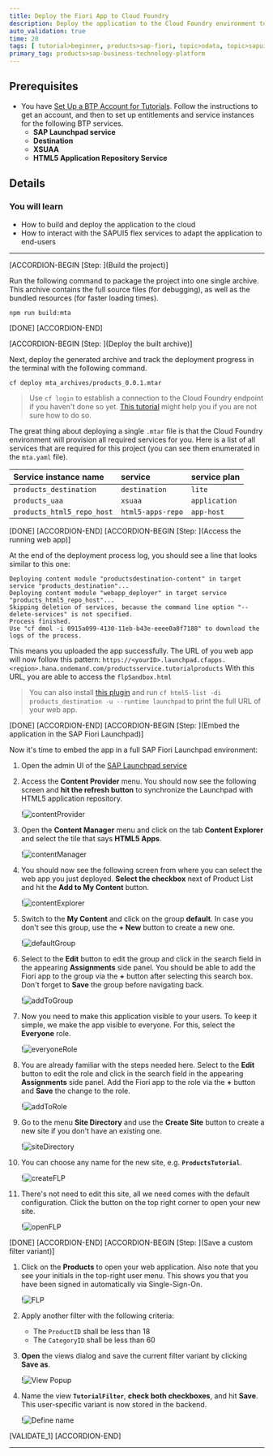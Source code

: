 ```yaml
---
title: Deploy the Fiori App to Cloud Foundry
description: Deploy the application to the Cloud Foundry environment to be able to share it with your coworkers.
auto_validation: true
time: 20
tags: [ tutorial>beginner, products>sap-fiori, topic>odata, topic>sapui5,   products>sap-launchpad-service, topic>user-interface, topic>html5, topic>cloud, tutorial>free-tier]
primary_tag: products>sap-business-technology-platform
---
```


## Prerequisites
- You have [Set Up a BTP Account for Tutorials](group.btp-setup). Follow the instructions to get an account, and then to set up entitlements and service instances for the following BTP services.
    - **SAP Launchpad service**
    - **Destination**
    - **XSUAA**
    - **HTML5 Application Repository Service**

## Details
### You will learn
  - How to build and deploy the application to the cloud
  - How to interact with the SAPUI5 flex services to adapt the application to end-users

---

[ACCORDION-BEGIN [Step: ](Build the project)]

Run the following command to package the project into one single archive. This archive contains the full source files (for debugging), as well as the bundled resources (for faster loading times).

```Terminal
npm run build:mta
```

[DONE]
[ACCORDION-END]

[ACCORDION-BEGIN [Step: ](Deploy the built archive)]

Next, deploy the generated archive and track the deployment progress in the terminal with the following command.

```Terminal
cf deploy mta_archives/products_0.0.1.mtar
```

> Use `cf login` to establish a connection to the Cloud Foundry endpoint if you haven't done so yet. [This tutorial](cp-cf-download-cli) might help you if you are not sure how to do so.

The great thing about deploying a single `.mtar` file is that the Cloud Foundry environment will provision all required services for you. Here is a list of all services that are required for this project (you can see them enumerated in the `mta.yaml` file).


|  Service instance name     | service | service plan
|  :------------- | :-------------| :-------------
|  `products_destination` |  `destination` |  `lite`
|  `products_uaa` |  `xsuaa` |  `application`
|  `products_html5_repo_host` | `html5-apps-repo`  |  `app-host`


[DONE]
[ACCORDION-END]
[ACCORDION-BEGIN [Step: ](Access the running web app)]

At the end of the deployment process log, you should see a line that looks similar to this one:
```[4]
Deploying content module "productsdestination-content" in target service "products_destination"...
Deploying content module "webapp_deployer" in target service "products_html5_repo_host"...
Skipping deletion of services, because the command line option "--delete-services" is not specified.
Process finished.
Use "cf dmol -i 0915a099-4130-11eb-b43e-eeee0a8f7188" to download the logs of the process.
```

This means you uploaded the app successfully. The URL of you web app will now follow this pattern: `https://<yourID>.launchpad.cfapps.<region>.hana.ondemand.com/productsservice.tutorialproducts`
With this URL, you are able to access the `flpSandbox.html`

> You can also install [this plugin](cp-cf-install-cliplugin-html5) and run `cf html5-list -di products_destination -u --runtime launchpad` to print the full URL of your web app.


[DONE]
[ACCORDION-END]
[ACCORDION-BEGIN [Step: ](Embed the application in the SAP Fiori Launchpad)]


Now it's time to embed the app in a full SAP Fiori Launchpad environment:

1. Open the admin UI of the [SAP Launchpad service](cp-portal-cloud-foundry-getting-started)
2. Access the **Content Provider** menu. You should now see the following screen and **hit the refresh button** to synchronize the Launchpad with HTML5 application repository.

    !![contentProvider](contentProvider.png)

3. Open the **Content Manager** menu and click on the tab **Content Explorer** and select the tile that says **HTML5 Apps**.

    !![contentManager](contentManager.png)

4. You should now see the following screen from where you can select the web app you just deployed. **Select the checkbox** next of Product List and hit the **Add to My Content** button.

    !![contentExplorer](contentExplorer.png)

4. Switch to the **My Content** and click on the group **default**. In case you don't see this group, use the **+ New** button to create a new one.

    !![defaultGroup](defaultGroup.png)

4. Select to the **Edit** button to edit the group and click in the search field in the appearing **Assignments** side panel. You should be able to add the Fiori app to the group via the **+** button after selecting this search box. Don't forget to **Save** the group before navigating back.

    !![addToGroup](addToGroup.png)

4. Now you need to make this application visible to your users. To keep it simple, we make the app visible to everyone. For this, select the **Everyone** role.

    !![everyoneRole](everyoneRole.png)

4. You are already familiar with the steps needed here. Select to the **Edit** button to edit the role and click in the search field in the appearing **Assignments** side panel. Add the Fiori app to the role via the **+** button and **Save** the change to the role.

    !![addToRole](addToRole.png)

4. Go to the menu **Site Directory** and use the **Create Site** button to create a new site if you don't have an existing one.

    !![siteDirectory](siteDirectory.png)

4. You can choose any name for the new site, e.g. **`ProductsTutorial`**.

    !![createFLP](createFLP.png)

4. There's not need to edit this site, all we need comes with the default configuration. Click the button on the top right corner to open your new site.

    !![openFLP](openFLP.png)



[DONE]
[ACCORDION-END]
[ACCORDION-BEGIN [Step: ](Save a custom filter variant)]

1. Click on the **Products** to open your web application. Also note that you see your initials in the top-right user menu. This shows you that you have been signed in automatically via Single-Sign-On.

      !![FLP](./FLP.png)

3. Apply another filter with the following criteria:
    * The `ProductID` shall be less than 18
    * The `CategoryID` shall be less than 60

4. **Open** the views dialog and save the current filter variant by clicking **Save as**.

      !![View Popup](./myviews.png)

5. Name the view **`TutorialFilter`**, **check both checkboxes**, and hit **Save**. This user-specific variant is now stored in the backend.

      !![Define name](./setname.png)




[VALIDATE_1]
[ACCORDION-END]

---
